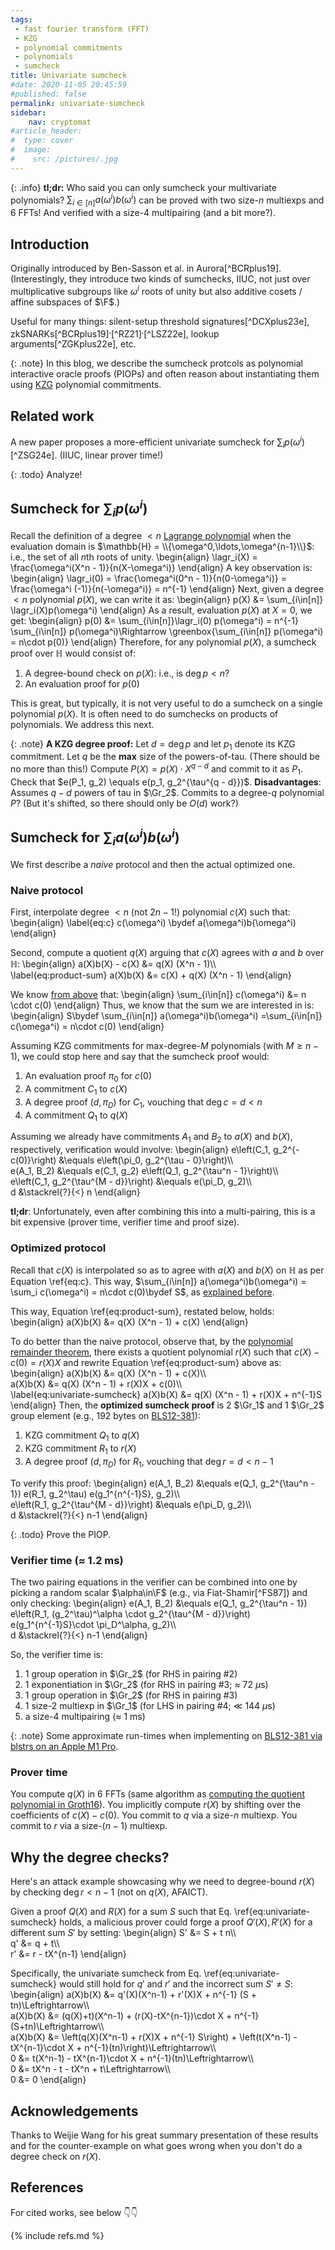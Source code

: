 ```yaml
---
tags:
 - fast fourier transform (FFT)
 - KZG
 - polynomial commitments
 - polynomials
 - sumcheck
title: Univariate sumcheck
#date: 2020-11-05 20:45:59
#published: false
permalink: univariate-sumcheck
sidebar:
    nav: cryptomat
#article_header:
#  type: cover
#  image:
#    src: /pictures/.jpg
---
```


{: .info}
**tl;dr:** Who said you can only sumcheck your multivariate polynomials? $\sum_{i\in[n]} a(\omega^i)b(\omega^i)$ can be proved with two size-$n$ multiexps and 6 FFTs! And verified with a size-4 multipairing (and a bit more?).

<!--more-->

<!-- Here you can define LaTeX macros -->
<div style="display: none;">$
$</div> <!-- $ -->

## Introduction

Originally introduced by Ben-Sasson et al. in Aurora[^BCRplus19].
(Interestingly, they introduce two kinds of sumchecks, IIUC, not just over multiplicative subgroups like $\omega^i$ roots of unity but also additive cosets / affine subspaces of $\F$.)

Useful for many things: silent-setup threshold signatures[^DCXplus23e], zkSNARKs[^BCRplus19]$^,$[^RZ21]$^,$[^LSZ22e], lookup arguments[^ZGKplus22e], etc.

{: .note}
In this blog, we describe the sumcheck protcols as polynomial interactive oracle proofs (PIOPs) and often reason about instantiating them using [KZG](/kzg) polynomial commitments.

## Related work

A new paper proposes a more-efficient univariate sumcheck for $\sum_i p(\omega^i)$[^ZSG24e].
(IIUC, linear prover time!)

{: .todo}
Analyze!

## Sumcheck for $\sum_i p(\omega^i)$

Recall the definition of a degree $<n$ [Lagrange polynomial](/lagrange-interpolation) when the evaluation domain is $\mathbb{H} = \\{\omega^0,\ldots,\omega^{n-1}\\}$: i.e., the set of all $n$th roots of unity.
\begin{align}
\lagr_i(X) = \frac{\omega^i(X^n - 1)}{n(X-\omega^i)}
\end{align}
A key observation is: 
\begin{align}
\lagr_i(0) = \frac{\omega^i(0^n - 1)}{n(0-\omega^i)} = \frac{\omega^i (-1)}{n(-\omega^i)} = n^{-1}
\end{align}
Next, given a degree $<n$ polynomial $p(X)$, we can write it as: 
\begin{align}
p(X) &= \sum_{i\in[n]} \lagr_i(X)p(\omega^i)
\end{align}
As a result, evaluation $p(X)$ at $X=0$, we get:
\begin{align}
p(0) &= \sum_{i\in[n]}\lagr_i(0) p(\omega^i) = n^{-1} \sum_{i\in[n]} p(\omega^i)\Rightarrow \greenbox{\sum_{i\in[n]} p(\omega^i) = n\cdot p(0)}
\end{align}
Therefore, for any polynomial $p(X)$, a sumcheck proof over $\mathbb{H}$ would consist of:
1. A degree-bound check on $p(X)$: i.e., is $\deg{p} < n$?
2. An evaluation proof for $p(0)$

This is great, but typically, it is not very useful to do a sumcheck on a single polynomial $p(X)$.
It is often need to do sumchecks on products of polynomials.
We address this next.

{: .note}
**A KZG degree proof:**
Let $d = \deg{p}$ and let $p_1$ denote its KZG commitment.
Let $q$ be the **max** size of the powers-of-tau. (There should be no more than this!)
Compute $P(X) = p(X) \cdot X^{q - d}$ and commit to it as $P_1$.
Check that $e(P_1, g_2) \equals e(p_1, g_2^{\tau^{q - d}})$.
**Disadvantages**: Assumes $q-d$ powers of tau in $\Gr_2$.
Commits to a degree-$q$ polynomial $P$? (But it's shifted, so there should only be $O(d)$ work?)


## Sumcheck for $\sum_i a(\omega^i)b(\omega^i)$

We first describe a _naive_ protocol and then the actual optimized one.

### Naive protocol

First, interpolate degree $< n$ (not $2n-1$!) polynomial $c(X)$ such that:
\begin{align}
\label{eq:c}
c(\omega^i) \bydef a(\omega^i)b(\omega^i)
\end{align}

Second, compute a quotient $q(X)$ arguing that $c(X)$ agrees with $a$ and $b$ over $\mathbb{H}$:
\begin{align}
a(X)b(X) - c(X) &= q(X) (X^n - 1)\\\\\
\label{eq:product-sum}
a(X)b(X) &= c(X) + q(X) (X^n - 1)
\end{align}

We know [from above](#sumcheck-for-sum_i-pomegai) that:
\begin{align}
\sum_{i\in[n]} c(\omega^i) &= n \cdot c(0)
\end{align}
Thus, we know that the sum we are interested in is:
\begin{align}
S\bydef \sum_{i\in[n]} a(\omega^i)b(\omega^i) =\sum_{i\in[n]} c(\omega^i) = n\cdot c(0)
\end{align}


Assuming KZG commitments for max-degree-$M$ polynomials (with $M\ge n-1$), we could stop here and say that the sumcheck proof would:
 1. An evaluation proof $\pi_0$ for $c(0)$
 2. A commitment $C_1$ to $c(X)$
 4. A degree proof $(d,\pi_D)$ for $C_1$, vouching that $\deg{c} = d < n$
 3. A commitment $Q_1$ to $q(X)$

Assuming we already have commitments $A_1$ and $B_2$ to $a(X)$ and $b(X)$, respectively, verification would involve:
\begin{align}
e\left(C_1, g_2^{-c(0)}\right) &\equals e\left(\pi_0, g_2^{\tau - 0}\right)\\\\\
e(A_1, B_2) &\equals e(C_1, g_2) e\left(Q_1, g_2^{\tau^n - 1}\right)\\\\\
e\left(C_1, g_2^{\tau^{M - d}}\right) &\equals e(\pi_D, g_2)\\\\\
d &\stackrel{?}{<} n
\end{align}

**tl;dr**: Unfortunately, even after combining this into a multi-pairing, this is a bit expensive (prover time, verifier time and proof size). 

### Optimized protocol

Recall that $c(X)$ is interpolated so as to agree with $a(X)$ and $b(X)$ on $\mathbb{H}$ as per Equation \ref{eq:c}.
This way, $\sum_{i\in[n]} a(\omega^i)b(\omega^i) = \sum_i c(\omega^i) = n\cdot c(0)\bydef S$, as [explained before](#sumcheck-for-sum_i-pomegai).

This way, Equation \ref{eq:product-sum}, restated below, holds:
\begin{align}
a(X)b(X) &= q(X) (X^n - 1) + c(X)
\end{align}

To do better than the naive protocol, observe that, by the [polynomial remainder theorem](/polynomials#the-polynomial-remainder-theorem), there exists a quotient polynomial $r(X)$ such that $c(X) - c(0) = r(X)X$ and rewrite Equation \ref{eq:product-sum} above as:
\begin{align}
a(X)b(X) &= q(X) (X^n - 1) + c(X)\\\\\
a(X)b(X) &= q(X) (X^n - 1) + r(X)X + c(0)\\\\\
\label{eq:univariate-sumcheck}
a(X)b(X) &= q(X) (X^n - 1) + r(X)X + n^{-1}S
\end{align}
Then, the **optimized sumcheck proof** is 2 $\Gr_1$ and 1 $\Gr_2$ group element (e.g., 192 bytes on [BLS12-381](/pairings#bls12-381-performance)):
 1. KZG commitment $Q_1$ to $q(X)$
 1. KZG commitment $R_1$ to $r(X)$
 4. A degree proof $(d,\pi_D)$ for $R_1$, vouching that $\deg{r} = d < n - 1$

To verify this proof:
\begin{align}
e(A_1, B_2) &\equals e(Q_1, g_2^{\tau^n - 1})  e(R_1, g_2^\tau) e(g_1^{n^{-1}S}, g_2)\\\\\
e\left(R_1, g_2^{\tau^{M - d}}\right) &\equals e(\pi_D, g_2)\\\\\
d &\stackrel{?}{<} n-1
\end{align}

{: .todo}
Prove the PIOP.

### Verifier time ($\approx$ 1.2 ms)

The two pairing equations in the verifier can be combined into one by picking a random scalar $\alpha\in\F$ (e.g., via Fiat-Shamir[^FS87]) and only checking:
\begin{align}
e(A_1, B_2) &\equals e(Q_1, g_2^{\tau^n - 1})  e\left(R_1, (g_2^\tau)^\alpha \cdot g_2^{\tau^{M - d}}\right) e(g_1^{n^{-1}S}\cdot \pi_D^\alpha, g_2)\\\\\
d &\stackrel{?}{<} n-1
\end{align}

So, the verifier time is:
1. 1 group operation in $\Gr_2$ (for RHS in pairing #2)
1. 1 exponentiation in $\Gr_2$ (for RHS in pairing #3; $\approx$ 72 $\mu$s)
1. 1 group operation in $\Gr_2$ (for RHS in pairing #3)
1. 1 size-2 multiexp in $\Gr_1$ (for LHS in pairing #4; $\ll$ 144 $\mu$s)
1. a size-4 multipairing ($\approx$ 1 ms)

{: .note}
Some approximate run-times when implementing on [BLS12-381 via blstrs on an Apple M1 Pro](/pairings#bls12-381-performance).

### Prover time

You compute $q(X)$ in 6 FFTs (same algorithm as [computing the quotient polynomial in Groth16](/groth16#computing-hx)). 
You implicitly compute $r(X)$ by shifting over the coefficients of $c(X) - c(0)$.
You commit to $q$ via a size-$n$ multiexp. <!-- a(X) b(X) has degree (n-1)+(n-1) + 1 = 2n-1. Dividing it by X^n - 1 yields a degree n-1 q(X) --> 
You commit to $r$ via a size-$(n-1)$ multiexp.

## Why the degree checks?

Here's an attack example showcasing why we need to degree-bound $r(X)$ by checking $\deg{r} < n -1$ (not on $q(X)$, AFAICT).

Given a proof $Q(X)$ and $R(X)$ for a sum $S$ such that Eq. \ref{eq:univariate-sumcheck} holds, a malicious prover could forge a proof $Q'(X), R'(X)$ for a different sum $S'$ by setting:
\begin{align}
S' &= S + t n\\\\\
q' &= q + t\\\\\
r' &= r - tX^{n-1}
\end{align}

Specifically, the univariate sumcheck from Eq. \ref{eq:univariate-sumcheck} would still hold for $q'$ and $r'$ and the incorrect sum $S'\ne S$:
\begin{align}
 a(X)b(X) &= q'(X)(X^n-1) + r'(X)X + n^{-1} (S + tn)\Leftrightarrow\\\\\
 a(X)b(X) &= (q(X)+t)(X^n-1) + (r(X)-tX^{n-1})\cdot X + n^{-1}(S+tn)\Leftrightarrow\\\\\
 a(X)b(X) &= \left(q(X)(X^n-1) + r(X)X + n^{-1} S\right) +
             \left(t(X^n-1) - tX^{n-1}\cdot X + n^{-1}(tn)\right)\Leftrightarrow\\\\\
 0 &= t(X^n-1) - tX^{n-1}\cdot X + n^{-1}(tn)\Leftrightarrow\\\\\
 0 &= tX^n - t - tX^n + t\Leftrightarrow\\\\\
 0 &= 0
\end{align}

## Acknowledgements

Thanks to Weijie Wang for his great summary presentation of these results and for the counter-example on what goes wrong when you don't do a degree check on $r(X)$.

## References

For cited works, see below 👇👇

{% include refs.md %}

